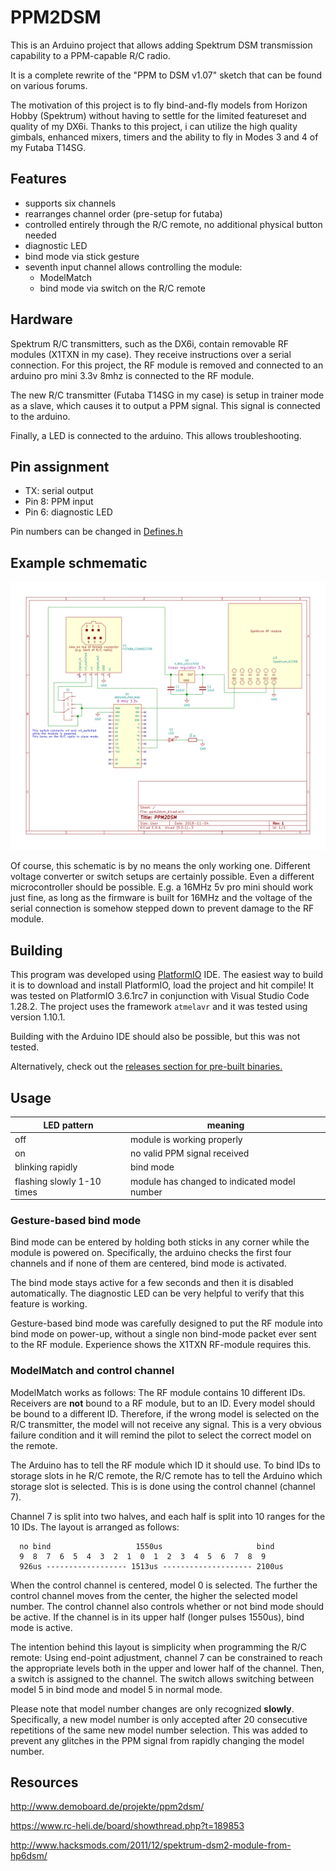PPM2DSM
=======

This is an Arduino project that allows adding Spektrum DSM transmission capability to a PPM-capable R/C radio.

It is a complete rewrite of the "PPM to DSM v1.07" sketch that can be found on various forums.

The motivation of this project is to fly bind-and-fly models from Horizon Hobby (Spektrum) without having to settle for the limited featureset and quality of my DX6i. Thanks to this project, i can utilize the high quality gimbals, enhanced mixers, timers and the ability to fly in Modes 3 and 4 of my Futaba T14SG.

Features
--------

- supports six channels
- rearranges channel order (pre-setup for futaba)
- controlled entirely through the R/C remote, no additional physical button needed
- diagnostic LED
- bind mode via stick gesture
- seventh input channel allows controlling the module:
  - ModelMatch
  - bind mode via switch on the R/C remote

Hardware
--------

Spektrum R/C transmitters, such as the DX6i, contain removable RF modules (X1TXN in my case). They receive instructions over a serial connection. For this project, the RF module is removed and connected to an arduino pro mini 3.3v 8mhz is connected to the RF module.

The new R/C transmitter (Futaba T14SG in my case) is setup in trainer mode as a slave, which causes it to output a PPM signal. This signal is connected to the arduino.

Finally, a LED is connected to the arduino. This allows troubleshooting.

Pin assignment
--------------

- TX: serial output
- Pin 8: PPM input
- Pin 6: diagnostic LED

Pin numbers can be changed in [Defines.h](src/Defines.h)


Example schmematic
------------------

![schematic](./hardware/ppm2dsm_kicad.svg)

Of course, this schematic is by no means the only working one. Different voltage converter or switch setups are certainly possible. Even a different microcontroller should be possible. E.g. a 16MHz 5v pro mini should work just fine, as long as the firmware is built for 16MHz and the voltage of the serial connection is somehow stepped down to prevent damage to the RF module.

Building
--------

This program was developed using [PlatformIO](https://platformio.org/) IDE. The easiest way to build it is to download and install PlatformIO, load the project and hit compile! It was tested on PlatformIO 3.6.1rc7 in conjunction with Visual Studio Code 1.28.2. The project uses the framework `atmelavr` and it was tested using version 1.10.1.

Building with the Arduino IDE should also be possible, but this was not tested.

Alternatively, check out the [releases section for pre-built binaries.](../../releases/)

Usage
-----

| LED pattern               | meaning                                     |
| --------------------------|---------------------------------------------|
| off                       | module is working properly                  |
| on                        | no valid PPM signal received                |
| blinking rapidly          | bind mode                                   |
| flashing slowly 1-10 times | module has changed to indicated model number|


### Gesture-based bind mode

Bind mode can be entered by holding both sticks in any corner while the module is powered on. Specifically, the arduino checks the first four channels and if none of them are centered, bind mode is activated.

The bind mode stays active for a few seconds and then it is disabled automatically. The diagnostic LED can be very helpful to verify that this feature is working.

Gesture-based bind mode was carefully designed to put the RF module into bind mode on power-up, without a single non bind-mode packet ever sent to the RF module. Experience shows the X1TXN RF-module requires this.

### ModelMatch and control channel

ModelMatch works as follows:
The RF module contains 10 different IDs. Receivers are **not** bound to a RF module, but to an ID. Every model should be bound to a different ID. Therefore, if the wrong model is selected on the R/C transmitter, the model will not receive any signal. This is a very obvious failure condition and it will remind the pilot to select the correct model on the remote.

The Arduino has to tell the RF module which ID it should use. To bind IDs to storage slots in he R/C remote, the R/C remote has to tell the Arduino which storage slot is selected. This is is done using the control channel (channel 7).

Channel 7 is split into two halves, and each half is split into 10 ranges for the 10 IDs. The layout is arranged as follows:

      no bind                   1550us                     bind
      9  8  7  6  5  4  3  2  1  0  1  2  3  4  5  6  7  8  9
      926us ------------------ 1513us -------------------- 2100us


When the control channel is centered, model 0 is selected. The further the control channel moves from the center, the higher the selected model number.
The control channel also controls whether or not bind mode should be active. If the channel is in its upper half (longer pulses 1550us), bind mode is active.

The intention behind this layout is simplicity when programming the R/C remote: Using end-point adjustment, channel 7 can be constrained to reach the appropriate levels both in the upper and lower half of the channel. Then, a switch is assigned to the channel. The switch allows switching between model 5 in bind mode and model 5 in normal mode.

Please note that model number changes are only recognized **slowly**. Specifically, a new model number is only accepted after 20 consecutive repetitions of the same new model number selection. This was added to prevent any glitches in the PPM signal from rapidly changing the model number.

Resources
---------

http://www.demoboard.de/projekte/ppm2dsm/

https://www.rc-heli.de/board/showthread.php?t=189853

http://www.hacksmods.com/2011/12/spektrum-dsm2-module-from-hp6dsm/
